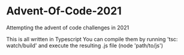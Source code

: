 # Advent-Of-Code-2021
Attempting the advent of code challenges in 2021

This is all written in Typescript
You can compile them by running 'tsc: watch/build' and execute the resulting .js file (node 'path/to/js')